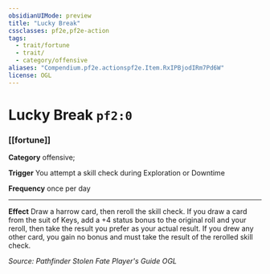 ```yaml
---
obsidianUIMode: preview
title: "Lucky Break"
cssclasses: pf2e,pf2e-action
tags:
  - trait/fortune
  - trait/
  - category/offensive
aliases: "Compendium.pf2e.actionspf2e.Item.RxIPBjodIRm7Pd6W"
license: OGL
---
```

# Lucky Break `pf2:0`

### [[fortune]]

**Category** offensive; 




**Trigger** You attempt a skill check during Exploration or Downtime

**Frequency** once per day

* * *

**Effect** Draw a harrow card, then reroll the skill check. If you draw a card from the suit of Keys, add a +4 status bonus to the original roll and your reroll, then take the result you prefer as your actual result. If you drew any other card, you gain no bonus and must take the result of the rerolled skill check.

*Source: Pathfinder Stolen Fate Player's Guide*
*OGL*